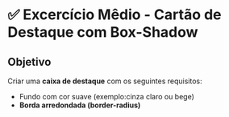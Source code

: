 # ✅ Excercício Mêdio - Cartão de Destaque com Box-Shadow

## Objetivo

Criar uma **caixa de destaque** com os seguintes requisitos:

* Fundo com cor suave (exemplo:cinza claro ou bege)
* **Borda arredondada (border-radius)**
